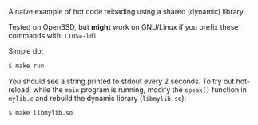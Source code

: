 A naive example of hot code reloading using a shared (dynamic) library.

Tested on OpenBSD, but __might__ work on GNU/Linux if you prefix these
commands with: `LIBS=-ldl`

Simple do:
```bash
$ make run
```

You should see a string printed to stdout every 2 seconds. To try out
hot-reload, while the `main` program is running, modify the `speak()`
function in `mylib.c` and rebuild the dynamic library (`libmylib.so`):

```bash
$ make libmylib.so
```


